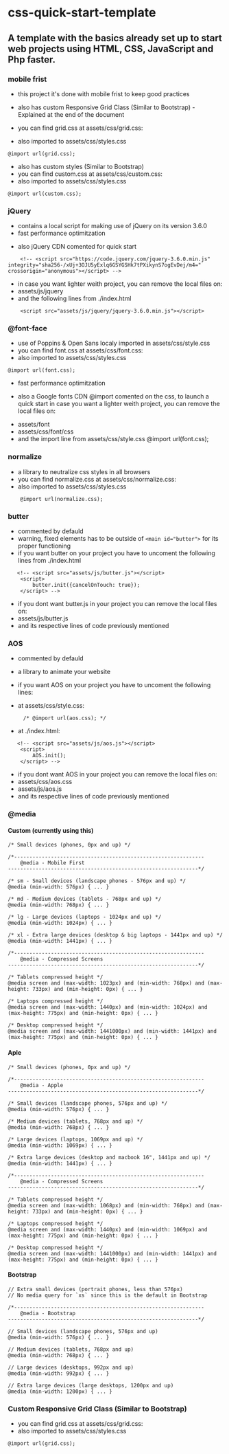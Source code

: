 # css-quick-start-template
## A template with the basics already set up to start web projects using HTML, CSS, JavaScript and Php faster.



### mobile frist
- this project it's done with mobile frist to keep good practices

- also has custom Responsive Grid Class (Similar to Bootstrap) - Explained at the end of the document
- you can find grid.css at assets/css/grid.css:
- also imported to assets/css/styles.css
```
@import url(grid.css);
```

- also has custom styles (Similar to Bootstrap)
- you can find custom.css at assets/css/custom.css:
- also imported to assets/css/styles.css
```
@import url(custom.css);
```


### jQuery
- contains a local script for making use of jQuery on its version 3.6.0
- fast performance optimitzation

* also jQuery CDN comented for quick start
```
    <!-- <script src="https://code.jquery.com/jquery-3.6.0.min.js" integrity="sha256-/xUj+3OJU5yExlq6GSYGSHk7tPXikynS7ogEvDej/m4=" crossorigin="anonymous"></script> -->
```

- in case you want lighter weith project, you can remove the local files on:
- assets/js/jquery
- and the following lines from ./index.html
```
	<script src="assets/js/jquery/jquery-3.6.0.min.js"></script>
```



### @font-face
- use of Poppins & Open Sans localy imported in assets/css/style.css
- you can find font.css at assets/css/font.css:
- also imported to assets/css/styles.css
```
@import url(font.css);
```
- fast performance optimitzation

* also a Google fonts CDN @import comented on the css, to launch a quick start in case you want a lighter weith project, you can remove the local files on:
- assets/font
- assets/css/font/css
- and the import line from assets/css/style.css @import url(font.css);



### normalize
- a library to neutralize css styles in all browsers
- you can find normalize.css at assets/css/normalize.css:
- also imported to assets/css/styles.css
```
    @import url(normalize.css);
```



### butter
- commented by defauld
- warning, fixed elements has to be outside of ```<main id="butter">``` for its proper functioning
- if you want butter on your project you have to uncoment the following lines from ./index.html
```
   <!-- <script src="assets/js/butter.js"></script>
	<script>
		butter.init({cancelOnTouch: true});
	</script> -->
```

- if you dont want butter.js in your project you can remove the local files on:
- assets/js/butter.js
- and its respective lines of code previously mentioned



### AOS
- commented by defauld
- a library to animate your website

- if you want AOS on your project you have to uncoment the following lines:
- at assets/css/style.css:
```
     /* @import url(aos.css); */
```

- at ./index.html:
```
   <!-- <script src="assets/js/aos.js"></script>
	<script>
		AOS.init();
	</script> -->
```
    
- if you dont want AOS in your project you can remove the local files on:
- assets/css/aos.css
- assets/js/aos.js
- and its respective lines of code previously mentioned



### @media

#### Custom (currently using this)
```
/* Small devices (phones, 0px and up) */

/*--------------------------------------------------------------
    @media - Mobile First
--------------------------------------------------------------*/

/* sm - Small devices (landscape phones - 576px and up) */
@media (min-width: 576px) { ... }

/* md - Medium devices (tablets - 768px and up) */
@media (min-width: 768px) { ... }

/* lg - Large devices (laptops - 1024px and up) */
@media (min-width: 1024px) { ... }

/* xl - Extra large devices (desktop & big laptops - 1441px and up) */
@media (min-width: 1441px) { ... }

/*--------------------------------------------------------------
    @media - Compressed Screens
--------------------------------------------------------------*/

/* Tablets compressed height */
@media screen and (max-width: 1023px) and (min-width: 768px) and (max-height: 733px) and (min-height: 0px) { ... }

/* Laptops compressed height */
@media screen and (max-width: 1440px) and (min-width: 1024px) and (max-height: 775px) and (min-height: 0px) { ... }

/* Desktop compressed height */
@media screen and (max-width: 1441000px) and (min-width: 1441px) and (max-height: 775px) and (min-height: 0px) { ... }
```


#### Aple
```
/* Small devices (phones, 0px and up) */

/*--------------------------------------------------------------
    @media - Apple
--------------------------------------------------------------*/

/* Small devices (landscape phones, 576px and up) */
@media (min-width: 576px) { ... }

/* Medium devices (tablets, 768px and up) */
@media (min-width: 768px) { ... }

/* Large devices (laptops, 1069px and up) */
@media (min-width: 1069px) { ... }

/* Extra large devices (desktop and macbook 16", 1441px and up) */
@media (min-width: 1441px) { ... }

/*--------------------------------------------------------------
    @media - Compressed Screens
--------------------------------------------------------------*/

/* Tablets compressed height */
@media screen and (max-width: 1068px) and (min-width: 768px) and (max-height: 733px) and (min-height: 0px) { ... }

/* Laptops compressed height */
@media screen and (max-width: 1440px) and (min-width: 1069px) and (max-height: 775px) and (min-height: 0px) { ... }

/* Desktop compressed height */
@media screen and (max-width: 1441000px) and (min-width: 1441px) and (max-height: 775px) and (min-height: 0px) { ... }
```


#### Bootstrap
```
// Extra small devices (portrait phones, less than 576px)
// No media query for `xs` since this is the default in Bootstrap

/*--------------------------------------------------------------
    @media - Bootstrap
--------------------------------------------------------------*/

// Small devices (landscape phones, 576px and up)
@media (min-width: 576px) { ... }

// Medium devices (tablets, 768px and up)
@media (min-width: 768px) { ... }

// Large devices (desktops, 992px and up)
@media (min-width: 992px) { ... }

// Extra large devices (large desktops, 1200px and up)
@media (min-width: 1200px) { ... }
```



### Custom Responsive Grid Class (Similar to Bootstrap)
- you can find grid.css at assets/css/grid.css:
- also imported to assets/css/styles.css
```
@import url(grid.css);
```
